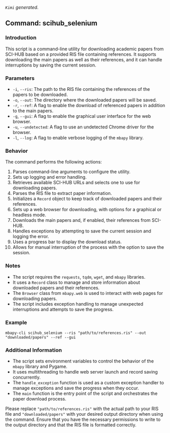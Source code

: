 <!--
 * @Date: 2024-04-22 20:05:22
 * @LastEditors: BHM-Bob 2262029386@qq.com
 * @LastEditTime: 2024-04-22 20:19:52
 * @Description: 
-->

*`Kimi` generated*.

## Command: scihub_selenium
### Introduction
This script is a command-line utility for downloading academic papers from SCI-HUB based on a provided RIS file containing references. It supports downloading the main papers as well as their references, and it can handle interruptions by saving the current session.
### Parameters
- `-i`, `--ris`: The path to the RIS file containing the references of the papers to be downloaded.
- `-o`, `--out`: The directory where the downloaded papers will be saved.
- `-r`, `--ref`: A flag to enable the download of referenced papers in addition to the main papers.
- `-g`, `--gui`: A flag to enable the graphical user interface for the web browser.
- `-u`, `--undetected`: A flag to use an undetected Chrome driver for the browser.
- `-l`, `--log`: A flag to enable verbose logging of the `mbapy` library.

### Behavior
The command performs the following actions:
1. Parses command-line arguments to configure the utility.
2. Sets up logging and error handling.
3. Retrieves available SCI-HUB URLs and selects one to use for downloading papers.
4. Parses the RIS file to extract paper information.
5. Initializes a `Record` object to keep track of downloaded papers and their references.
6. Sets up a web browser for downloading, with options for a graphical or headless mode.
7. Downloads the main papers and, if enabled, their references from SCI-HUB.
8. Handles exceptions by attempting to save the current session and logging the error.
9. Uses a progress bar to display the download status.
10. Allows for manual interruption of the process with the option to save the session.

### Notes
- The script requires the `requests`, `tqdm`, `wget`, and `mbapy` libraries.
- It uses a `Record` class to manage and store information about downloaded papers and their references.
- The `Browser` class from `mbapy.web` is used to interact with web pages for downloading papers.
- The script includes exception handling to manage unexpected interruptions and attempts to save the progress.

### Example
```
mbapy-cli scihub_selenium --ris "path/to/references.ris" --out "downloaded/papers" --ref --gui
```

### Additional Information
- The script sets environment variables to control the behavior of the `mbapy` library and Pygame.
- It uses multithreading to handle web server launch and record saving concurrently.
- The `handle_exception` function is used as a custom exception handler to manage exceptions and save the progress when they occur.
- The `main` function is the entry point of the script and orchestrates the paper download process.

Please replace `"path/to/references.ris"` with the actual path to your RIS file and `"downloaded/papers"` with your desired output directory when using the command. Ensure that you have the necessary permissions to write to the output directory and that the RIS file is formatted correctly.